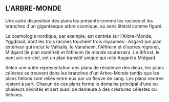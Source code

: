 ## L'ARBRE-MONDE


Une autre disposition des plans les présente comme les
racines et les branches d'un gigantesque arbre cosmique, au
sens littéral comme figuré.

La cosmologie nordique, par exemple, est centrée sur
l'Arbre-Monde, Yggdrasil, dont les trois racines touchent
trois royaumes : Asgard (un plan extérieur qui inclut le
Valhalla, le Vanaheim, l'Alfheim et d'autres régions), Midgard
(le plan matériel) et Niflheim (le monde souterrain). Le
Bifrost, le pont arc-en-ciel, est un plan transitif unique qui
relie Asgard à Midgard.

Selon une autre représentation des plans de résidence des
dieux, les plans célestes se trouvent dans les branches d'un
Arbre-Monde tandis que les plans fiélons sont reliés entre
eux par un fleuve de sang. Les plans neutres restent à part.
Chacun de ces plans forme le domaine principal d’une ou
plusieurs divinités et sert aussi de demeure à des créatures
célestes ou fiélones.
